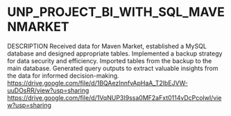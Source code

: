 # UNP_PROJECT_BI_WITH_SQL_MAVENMARKET
DESCRIPTION Received data for Maven Market, established a MySQL database and designed appropriate tables. Implemented a backup strategy for data security and efficiency. Imported tables from the backup to the main database. Generated query outputs to extract valuable insights from the data for informed decision-making.
https://drive.google.com/file/d/1BQAezInnfvApHaA_T2lbEJVW-uuDOsRR/view?usp=sharing
https://drive.google.com/file/d/1VqNUP3I9ssa0MF2aFxt0114vDcPcolwI/view?usp=sharing
